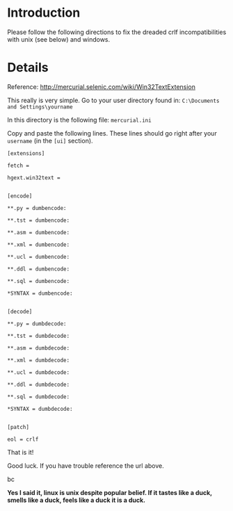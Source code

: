 # Introduction #

Please follow the following directions to fix the
dreaded crlf incompatibilities with unix (see below) and windows.


# Details #

Reference:
http://mercurial.selenic.com/wiki/Win32TextExtension

This really is very simple.
Go to your user directory found in:
`C:\Documents and Settings\yourname`

In this directory is the following file: `mercurial.ini`

Copy and paste the following lines.  These lines should go right after your `username`
(in the `[ui]` section).

```
[extensions]

fetch = 

hgext.win32text = 


[encode]  

**.py = dumbencode:

**.tst = dumbencode:

**.asm = dumbencode:

**.xml = dumbencode:

**.ucl = dumbencode:

**.ddl = dumbencode:

**.sql = dumbencode:

*SYNTAX = dumbencode:


[decode] 

**.py = dumbdecode:

**.tst = dumbdecode:

**.asm = dumbdecode:

**.xml = dumbdecode:

**.ucl = dumbdecode:

**.ddl = dumbdecode:

**.sql = dumbdecode:

*SYNTAX = dumbdecode:


[patch]

eol = crlf
```

That is it!

Good luck. If you have trouble reference the url above.

bc


**Yes I said it, linux is unix despite
popular belief. If it tastes like a duck, smells like a duck, feels like a duck
it is a duck.**